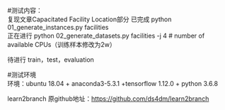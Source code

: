#测试内容：  
复现文章Capacitated Facility Location部分
已完成  python 01_generate_instances.py facilities  
正在进行 python 02_generate_datasets.py facilities -j 4  # number of available CPUs（训练样本修改为2w）  

待进行 train，test，evaluation

#测试环境  
环境：ubuntu 18.04 + anaconda3-5.3.1 +tensorflow 1.12.0 + python 3.6.8

learn2branch 原github地址：https://github.com/ds4dm/learn2branch
